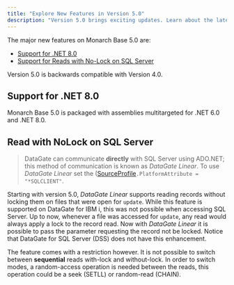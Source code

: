 ```yaml
---
title: "Explore New Features in Version 5.0"
description: "Version 5.0 brings exciting updates. Learn about the latest features, enhancements, and how they can elevate your project's efficiency."
---
```


The major new features on Monarch Base 5.0 are:
 * [Support for .NET 8.0](#support-for-net-80)
 * [Support for Reads with No-Lock on SQL Server](#read-with-nolock-on-sql-server)

Version 5.0 is backwards compatible with Version 4.0.


## Support for .NET 8.0
Monarch Base 5.0 is packaged with assemblies multitargeted for .NET 6.0 and .NET 8.0. 


## Read with NoLock on SQL Server
> DataGate can communicate **directly** with SQL Server using ADO.NET; this method of communication is known as _DataGate Linear_. To use _DataGate Linear_ set the ([SourceProfile](/reference/datagate/datagate-providers/source-profile.html)`.PlatformAttribute = "*SQLCLIENT"`.

Starting with version 5.0, _DataGate Linear_ supports reading records without locking them on files that were open for `update`. While this feature is supported on DataGate for IBM i, this was not possible when accessing SQL Server. Up to now, whenever a file was accessed for `update`, any read would always apply a lock to the record read. Now with _DataGate Linear_ it is possible to pass the parameter requesting the record not be locked. Notice that  DataGate for SQL Server (DSS) does not have this enhancement.

The feature comes with a restriction however.  It is not possible to switch between **sequential** reads with-lock and without-lock. In order to switch modes, a random-access operation is needed between the reads, this operation could be a seek (SETLL) or random-read (CHAIN).




